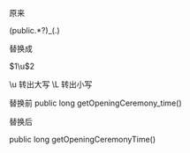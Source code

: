 原来

(public.*?)_(.)

替换成

$1\u$2

\u 转出大写
\L 转出小写

替换前
public long getOpeningCeremony_time() 

替换后

public long getOpeningCeremonyTime() 
